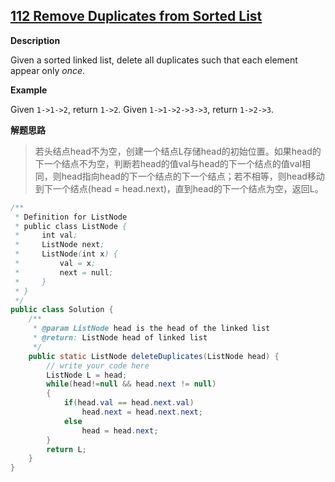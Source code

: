 ## [112 Remove Duplicates from Sorted List](http://www.lintcode.com/en/problem/remove-duplicates-from-sorted-list/)

**Description**

Given a sorted linked list, delete all duplicates such that each element appear only *once*.

**Example**

Given `1->1->2`, return `1->2`.
Given `1->1->2->3->3`, return `1->2->3`.

**解题思路**

> 若头结点head不为空，创建一个结点L存储head的初始位置。如果head的下一个结点不为空，判断若head的值val与head的下一个结点的值val相同，则head指向head的下一个结点的下一个结点；若不相等，则head移动到下一个结点(head = head.next)，直到head的下一个结点为空，返回L。

```java
/**
 * Definition for ListNode
 * public class ListNode {
 *     int val;
 *     ListNode next;
 *     ListNode(int x) {
 *         val = x;
 *         next = null;
 *     }
 * }
 */
public class Solution {
    /**
     * @param ListNode head is the head of the linked list
     * @return: ListNode head of linked list
     */
    public static ListNode deleteDuplicates(ListNode head) { 
        // write your code here
        ListNode L = head;
        while(head!=null && head.next != null)
        {
            if(head.val == head.next.val)
                head.next = head.next.next;
            else
                head = head.next;
        }
        return L;
    }  
}
```

